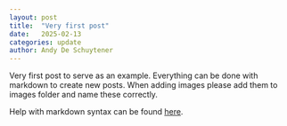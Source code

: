 ```yaml
---
layout: post
title:  "Very first post"
date:   2025-02-13
categories: update
author: Andy De Schuytener
---
```


Very first post to serve as an example. Everything can be done with markdown to create new posts. When adding images please add them to images folder and name these correctly.

Help with markdown syntax can be found [here](https://www.markdownguide.org/basic-syntax/).
